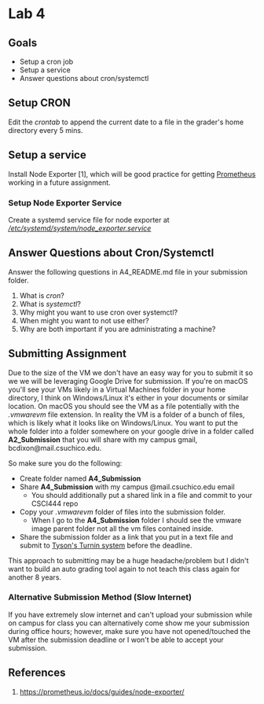 # Lab 4

## Goals

* Setup a cron job
* Setup a service
* Answer questions about cron/systemctl

## Setup CRON

Edit the *crontab* to append the current date to a file in the grader's home directory every 5 mins.

## Setup a service

Install Node Exporter [1], which will be good practice for getting [Prometheus](https://prometheus.io/) working in a future assignment.

### Setup Node Exporter Service

Create a systemd service file for node exporter at [*/etc/systemd/system/node_exporter.service*](https://www.google.com/search?q=%2Fetc%2Fsystemd%2Fsystem%2Fnode_exporter.service)

## Answer Questions about Cron/Systemctl

Answer the following questions in A4_README.md file in your submission folder.

1. What is *cron*?
2. What is *systemctl*?
3. Why might you want to use cron over systemctl?
4. When might you want to not use either?
5. Why are both important if you are administrating a machine?

## Submitting Assignment

Due to the size of the VM we don't have an easy way for you to submit it so we we will be leveraging Google Drive for submission. If you're on macOS you'll see your VMs likely in a Virtual Machines folder in your home directory, I think on Windows/Linux it's either in your documents or similar location. On macOS you should see the VM as a file potentially with the *.vmwarevm* file extension. In reality the VM is a folder of a bunch of files, which is likely what it looks like on Windows/Linux. You want to put the whole folder into a folder somewhere on your google drive in a folder called **A2_Submission** that you will share with my campus gmail, &#098;&#099;&#100;&#105;&#120;&#111;&#110;&#064;&#109;&#097;&#105;&#108;&#046;&#099;&#115;&#117;&#099;&#104;&#105;&#099;&#111;&#046;&#101;&#100;&#117;.

So make sure you do the following:

* Create folder named **A4_Submission**
* Share **A4_Submission** with my campus @mail.csuchico.edu email
    * You should additionally put a shared link in a file and commit to your CSCI444 repo
* Copy your *.vmwarevm* folder of files into the submission folder.
    * When I go to the **A4_Submission** folder I should see the vmware image parent folder not all the vm files contained inside.
* Share the submission folder as a link that you put in a text file and submit to [Tyson's Turnin system](https://turnin.ecst.csuchico.edu/) before the deadline.

This approach to submitting may be a huge headache/problem but I didn't want to build an auto grading tool again to not teach this class again for another 8 years.

### Alternative Submission Method (Slow Internet)

If you have extremely slow internet and can't upload your submission while on campus for class you can alternatively come show me your submission during office hours; however, make sure you have not opened/touched the VM after the submission deadline or I won't be able to accept your submission.

## References

1. https://prometheus.io/docs/guides/node-exporter/
